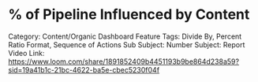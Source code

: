 # % of Pipeline Influenced by Content

Category: Content/Organic Dashboard
Feature Tags: Divide By, Percent Ratio Format, Sequence of Actions
Sub Subject: Number
Subject: Report
Video Link: https://www.loom.com/share/1891852409b4451193b9be864d238a59?sid=19a41b1c-21bc-4622-ba5e-cbec5230f04f